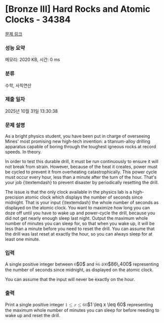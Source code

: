 # [Bronze III] Hard Rocks and Atomic Clocks - 34384 

[문제 링크](https://www.acmicpc.net/problem/34384) 

### 성능 요약

메모리: 2020 KB, 시간: 0 ms

### 분류

수학, 사칙연산

### 제출 일자

2025년 10월 31일 13:30:38

### 문제 설명

<p>As a bright physics student, you have been put in charge of overseeing Mines' most promising new high-tech invention: a titanium-alloy drilling apparatus capable of boring through the toughest igneous rocks at record speeds. In theory.</p>

<p>In order to test this durable drill, it must be run continuously to ensure it will not break from strain. However, because of the heat it creates, power must be cycled to prevent it from overheating catastrophically. This power cycle must occur every hour, less than a minute after the turn of the hour. That's your job {\textemdash} to prevent disaster by periodically resetting the drill.</p>

<p>The issue is that the only clock available in the physics lab is a high-precision atomic clock which displays the number of seconds since midnight. That is your input {\textemdash} the whole number of seconds as displayed on the atomic clock. You want to maximize how long you can doze off until you have to wake up and power-cycle the drill, because you did not get nearly enough sleep last night. Output the maximum whole number of minutes you can sleep for, so that when you wake up, it will be less than a minute before you need to reset the drill. You can assume that the drill was last reset at exactly the hour, so you can always sleep for at least one minute.</p>

### 입력 

 <p>A single positive integer between <mjx-container class="MathJax" jax="CHTML" style="font-size: 109%; position: relative;"><mjx-math class="MJX-TEX" aria-hidden="true"><mjx-mn class="mjx-n"><mjx-c class="mjx-c30"></mjx-c></mjx-mn></mjx-math><mjx-assistive-mml unselectable="on" display="inline"><math xmlns="http://www.w3.org/1998/Math/MathML"><mn>0</mn></math></mjx-assistive-mml><span aria-hidden="true" class="no-mathjax mjx-copytext">$0$</span></mjx-container> and <mjx-container class="MathJax" jax="CHTML" style="font-size: 109%; position: relative;"><mjx-math class="MJX-TEX" aria-hidden="true"><mjx-mn class="mjx-n"><mjx-c class="mjx-c38"></mjx-c><mjx-c class="mjx-c36"></mjx-c></mjx-mn><mjx-mstyle><mjx-mspace style="width: 0.167em;"></mjx-mspace></mjx-mstyle><mjx-mn class="mjx-n"><mjx-c class="mjx-c34"></mjx-c><mjx-c class="mjx-c30"></mjx-c><mjx-c class="mjx-c30"></mjx-c></mjx-mn></mjx-math><mjx-assistive-mml unselectable="on" display="inline"><math xmlns="http://www.w3.org/1998/Math/MathML"><mn>86</mn><mstyle scriptlevel="0"><mspace width="0.167em"></mspace></mstyle><mn>400</mn></math></mjx-assistive-mml><span aria-hidden="true" class="no-mathjax mjx-copytext">$86\,400$</span></mjx-container> representing the number of seconds since midnight, as displayed on the atomic clock.</p>

<p>You can assume that the input will never be exactly on the hour.</p>

### 출력 

 <p>Print a single positive integer <mjx-container class="MathJax" jax="CHTML" style="font-size: 109%; position: relative;"><mjx-math class="MJX-TEX" aria-hidden="true"><mjx-mn class="mjx-n"><mjx-c class="mjx-c31"></mjx-c></mjx-mn><mjx-mo class="mjx-n" space="4"><mjx-c class="mjx-c2264"></mjx-c></mjx-mo><mjx-mi class="mjx-i" space="4"><mjx-c class="mjx-c1D465 TEX-I"></mjx-c></mjx-mi><mjx-mo class="mjx-n" space="4"><mjx-c class="mjx-c2264"></mjx-c></mjx-mo><mjx-mn class="mjx-n" space="4"><mjx-c class="mjx-c36"></mjx-c><mjx-c class="mjx-c30"></mjx-c></mjx-mn></mjx-math><mjx-assistive-mml unselectable="on" display="inline"><math xmlns="http://www.w3.org/1998/Math/MathML"><mn>1</mn><mo>≤</mo><mi>x</mi><mo>≤</mo><mn>60</mn></math></mjx-assistive-mml><span aria-hidden="true" class="no-mathjax mjx-copytext">$1 \leq x \leq 60$</span></mjx-container> representing the maximum whole number of minutes you can sleep for before needing to wake up and reset the drill.</p>


